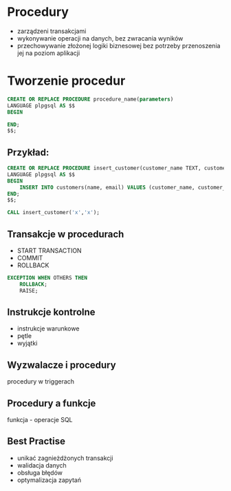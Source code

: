 # Procedury

* zarządzeni transakcjami
* wykonywanie operacji na danych, bez zwracania wyników
* przechowywanie złożonej logiki biznesowej bez potrzeby przenoszenia jej na poziom aplikacji

# Tworzenie procedur

```sql
CREATE OR REPLACE PROCEDURE procedure_name(parameters)
LANGUAGE plpgsql AS $$
BEGIN

END;
$$;
```

## Przykład:

```sql
CREATE OR REPLACE PROCEDURE insert_customer(customer_name TEXT, customer_email TEXT)
LANGUAGE plpgsql AS $$
BEGIN
    INSERT INTO customers(name, email) VALUES (customer_name, customer_email);
END;
$$;

CALL insert_customer('x','x');
```

## Transakcje w procedurach

* START TRANSACTION
* COMMIT 
* ROLLBACK

```sql
EXCEPTION WHEN OTHERS THEN
    ROLLBACK;
    RAISE;
```

## Instrukcje kontrolne

* instrukcje warunkowe
* pętle 
* wyjątki

## Wyzwalacze i procedury

procedury w triggerach

## Procedury a funkcje

funkcja - operacje SQL

## Best Practise

* unikać zagnieżdżonych transakcji
* walidacja danych
* obsługa błędów
* optymalizacja zapytań